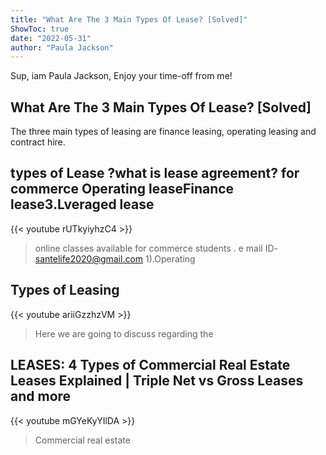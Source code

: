 ```yaml
---
title: "What Are The 3 Main Types Of Lease? [Solved]"
ShowToc: true 
date: "2022-05-31"
author: "Paula Jackson" 
---
```


Sup, iam Paula Jackson, Enjoy your time-off from me!
## What Are The 3 Main Types Of Lease? [Solved]
The three main types of leasing are finance leasing, operating leasing and contract hire.

## types of Lease ?what is lease agreement? for commerce Operating leaseFinance lease3.Lveraged lease
{{< youtube rUTkyiyhzC4 >}}
>online classes available for commerce students . e mail ID- santelife2020@gmail.com 1).Operating 

## Types of Leasing
{{< youtube ariiGzzhzVM >}}
>Here we are going to discuss regarding the 

## LEASES: 4 Types of Commercial Real Estate Leases Explained | Triple Net vs Gross Leases and more
{{< youtube mGYeKyYIlDA >}}
>Commercial real estate 

